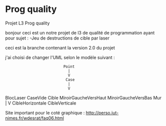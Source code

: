 # Prog quality
Projet L3 Prog quality

bonjour ceci est un notre projet de l3 de qualité de programmation ayant pour sujet :
  -Jeu de destructions de cible par laser

ceci est la branche contenant la version 2.0 du projet

j'ai choisi de changer l'UML selon le modèle suivant :

                              Point
                                |
                                V
                               Case
                                |
                                V
   BlocLaser    CaseVide    Cible    MiroirGaucheVersHaut    MiroirGaucheVersBas    Mur
                              |
                              V
               CibleHorizontale    CibleVerticale
               
                
Site important pour le coté graphique : http://perso.iut-nimes.fr/wdesrat/faq06.html
